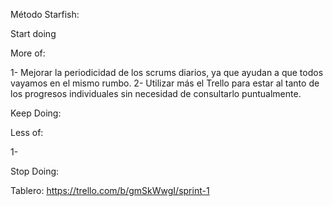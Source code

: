 Método Starfish:

Start doing 
<!--cosas innovadoras, aquellas que por curiosidad que queremos probar y/o soluciones comprobadas que deberíamos usar-->

More of: 
<!--practicas que creemos que requiere más refinamiento y que nos gustan mucho por ello hay que darles más-->
1- Mejorar la periodicidad de los scrums diarios, ya que ayudan a que todos vayamos en el mismo rumbo.
2- Utilizar más el Trello para estar al tanto de los progresos individuales sin necesidad de consultarlo puntualmente.

Keep Doing: 
<!--aquello que venimos haciendo y nos brinda valor-->

Less of: 
<!--aquello que no nos aporta el valor que esperábamos-->
1-

Stop Doing: 
<!--aquello que podemos eliminar-->

Tablero: https://trello.com/b/gmSkWwgI/sprint-1